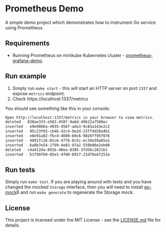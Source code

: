 # Prometheus Demo

A simple demo project which demonstrates how to instrument Go service using Prometheus.  

## Requirements
* Running Prometheus on minikube Kubernetes cluster - [prometheus-grafana-demo](https://github.com/martinsirbe/prometheus-grafana-demo).

## Run example
1. Simply run `make start` - this will start an HTTP server on port `1337` and expose `metrics` endpoint.    
2. Check https://localhost:1337/metrics  

You should see something like this in your console:
```bash
Open http://localhost:1337/metrics in your browser to view metrics.
deleted - 038ae333-e583-458f-9a6d-49622a7508ec
inserted - e9e9806a-4935-456f-ada3-9c83a143e2c2
inserted - 95c23f65-cb46-42c4-9e2d-23ffdd28a4b1
inserted - e0e91a82-fbcd-4600-b0c6-9026ff95f076
inserted - 4891fc26-02c6-4776-8c5c-ec34e59a85a1
inserted - 6a8b7e54-1f99-4e83-97a2-559b06e2eb08
deleted - c4a412da-891b-40ea-8385-37d5bc2821b1
inserted - b1f98f60-05e1-4f00-8917-21d70a47253a
```

## Run tests
Simply run `make test`. If you are playing around with tests and you have changed the mocked `Storage` interface, then 
you will need to install [go-mock](https://github.com/golang/mock#installation)8 and run `make generate` to regenerate the Storage mock.  

## License
This project is licensed under the MIT License - see the [LICENSE.md](LICENCE.md) file for details.  

[1]: https://github.com/rcrowley/go-metrics
[2]: https://github.com/rcrowley/go-metrics#publishing-metrics
[3]: https://github.com/golang/mock#installation

